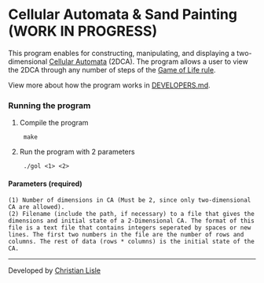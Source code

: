 # Cellular Automata & Sand Painting (WORK IN PROGRESS)

This program enables for constructing, manipulating, and displaying a two-dimensional [Cellular Automata](https://mathworld.wolfram.com/ElementaryCellularAutomaton.html) (2DCA). The program allows a user to view the 2DCA through any number of steps of the [Game of Life rule](https://en.wikipedia.org/wiki/Conway%27s_Game_of_Life).

View more about how the program works in [DEVELOPERS.md](DEVELOPERS.md).

### Running the program
1. Compile the program

        make

2. Run the program with 2 parameters

        ./gol <1> <2>

#### Parameters (required)
```
(1) Number of dimensions in CA (Must be 2, since only two-dimensional CA are allowed).
(2) Filename (include the path, if necessary) to a file that gives the dimensions and initial state of a 2-Dimensional CA. The format of this file is a text file that contains integers seperated by spaces or new lines. The first two numbers in the file are the number of rows and columns. The rest of data (rows * columns) is the initial state of the CA.
```

---
Developed by [Christian Lisle](http://christianlisle.com)